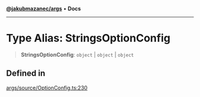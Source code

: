 [**@jakubmazanec/args**](../README.md) • **Docs**

---

# Type Alias: StringsOptionConfig

> **StringsOptionConfig**: `object` \| `object` \| `object`

## Defined in

[args/source/OptionConfig.ts:230](https://github.com/jakubmazanec/tools/blob/e8ae4d79f84effbab1b79b1c88222a54b84f3504/packages/args/source/OptionConfig.ts#L230)
